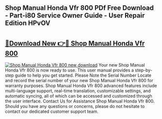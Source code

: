 ## Shop Manual Honda Vfr 800 PDf Free Download - Part-i80 Service Owner Guide - User Repair Edition HPvOV

# <h2><a href="http://bc63291.oget.top/?id=Shop+Manual+Honda+Vfr+800">🔗Download New 👉🔴 Shop Manual Honda Vfr 800</a></h2>

[![Shop Manual Honda Vfr 800 new download](https://i.imgur.com/5g1atiW.png)](http://bc63291.oget.top/?id=Shop+Manual+Honda+Vfr+800)
Your new Shop Manual Honda Vfr 800 is now ready to use. This user manual provides a step-by-step guide to help you get started. Please Note the Serial Number Locate and record the serial number of your new Shop Manual Honda Vfr 800 for warranty purposes. Shop Manual Honda Vfr 800 advanced features include multi-language support, real-time translation, customizable settings, and automatic syncing, all of which can be accessed and customized through the user interface. Contact Us for Assistance Shop Manual Honda Vfr 800. Should you have any questions or concerns, please do not hesitate to contact our dedicated customer support team.
